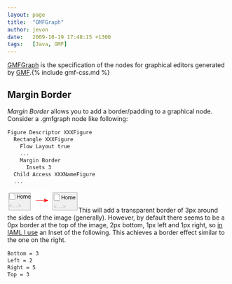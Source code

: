 ```yaml
---
layout: page
title:  "GMFGraph"
author: jevon
date:   2009-10-19 17:48:15 +1300
tags:   [Java, GMF]
---
```


[GMFGraph](gmfgraph.md) is the specification of the nodes for graphical editors generated by [GMF](gmf.md).{% include gmf-css.md %}

## Margin Border
_Margin Border_ allows you to add a border/padding to a graphical node. Consider a .gmfgraph node like following:

```
Figure Descriptor XXXFigure
  Rectangle XXXFigure
    Flow Layout true
    ...
    Margin Border
      Insets 3
  Child Access XXXNameFigure
  ...
```

<img src="/img/gmf/margin-border.png" class="gmf">This will add a transparent border of 3px around the sides of the image (generally). However, by default there seems to be a 0px border at the top of the image, 2px bottom, 1px left and 1px right, so <a href="http://code.google.com/p/iaml/issues/detail?id=54">in IAML I use</a> an Inset of the following. This achieves a border effect similar to the one on the right.

```
Bottom = 3
Left = 2
Right = 5
Top = 3
```
